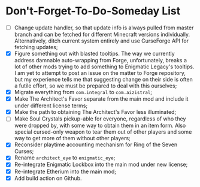 # Don't-Forget-To-Do-Someday List
- [ ] Change update handler, so that update info is always pulled from master branch and can be fetched for different Minecraft versions individually. Alternatively, ditch current system entirely and use CurseForge API for fetching updates;
- [x] Figure something out with blasted tooltips. The way we currently address damnable auto-wrapping from Forge, unfortunately, breaks a lot of other mods trying to add something to Enigmatic Legacy's tooltips. I am yet to attempt to post an issue on the matter to Forge repository, but my experience tells me that suggesting change on their side is often a futile effort, so we must be prepared to deal with this ourselves;
- [x] Migrate everything from `com.integral` to `com.aizistral`;
- [x] Make The Architect's Favor separate from the main mod and include it under different license terms;
- [x] Make the path to obtaining The Architect's Favor less illuminated;
- [ ] Make Soul Crystals pickup-able for everyone, regardless of who they were dropped by, with some way to obtain them in an item form. Also special cursed-only weapon to tear them out of other players and some way to get more of them without other players;
- [x] Reconsider playtime accounting mechanism for Ring of the Seven Curses;
- [x] Rename `architect_eye` to `enigmatic_eye`;
- [x] Re-integrate Enigmatic Lockbox into the main mod under new license;
- [x] Re-integrate Etherium into the main mod;
- [x] Add build action on Github.
